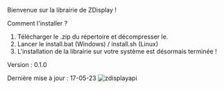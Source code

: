 Bienvenue sur la librairie de ZDisplay !  

Comment l'installer ?

1. Télécharger le .zip du répertoire et décompresser le.
2. Lancer le install.bat (Windows) / install.sh (Linux)
3. L'installation de la librairie sur votre système est désormais terminée !

Version : 0.1.0

Dernière mise à jour : 17-05-23
![zdisplayapi](https://github.com/thedrewen/ZDisplayAPI/assets/114508680/98fea0b6-1c6a-47cb-84d7-52d424b4d5f3)
